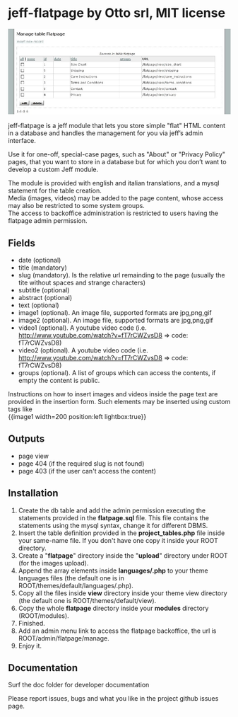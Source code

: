 jeff-flatpage by Otto srl, MIT license
======================================

![Screenshot](http://github.com/otto-torino/jeff-flatpage/raw/master/doc/screenshot_admin_list.jpg)

jeff-flatpage is a jeff module that lets you store simple "flat" HTML content in a database and handles the management for you via jeff’s admin interface.

Use it for one-off, special-case pages, such as "About" or "Privacy Policy" pages, that you want to store in a database but for which you don’t want to develop a custom Jeff module.

The module is provided with english and italian translations, and a mysql statement for the table creation.    
Media (images, videos) may be added to the page content, whose access may also be restricted to some system groups.    
The access to backoffice administration is restricted to users having the flatpage admin permission.

Fields
-------

* date (optional)
* title (mandatory)
* slug (mandatory). Is the relative url remainding to the page (usually the tite without spaces and strange characters)
* subtitle (optional)
* abstract (optional)
* text (optional)
* image1 (optional). An image file, supported formats are jpg,png,gif
* image2 (optional). An image file, supported formats are jpg,png,gif
* video1 (optional). A youtube video code (i.e. http://www.youtube.com/watch?v=fT7rCWZvsD8 => code: fT7rCWZvsD8)
* video2 (optional). A youtube video code (i.e. http://www.youtube.com/watch?v=fT7rCWZvsD8 => code: fT7rCWZvsD8)
* groups (optional). A list of groups which can access the contents, if empty the content is public.

Instructions on how to insert images and videos inside the page text are provided in the insertion form. Such elements may be inserted using custom tags like    
{{image1 width=200 position:left lightbox:true}}

Outputs
--------

* page view
* page 404 (if the required slug is not found)
* page 403 (if the user can't access the content)

Installation
-------------

1. Create the db table and add the admin permission executing the statements provided in the **flatpage.sql** file. This file contains the statements using the mysql  syntax, change it for different DBMS.
2. Insert the table definition provided in the **project_tables.php** file inside your same-name file. If you don't have one copy it inside your ROOT directory.
3. Create a "**flatpage**" directory inside the "**upload**" directory under ROOT (for the images upload).
4. Append the array elements inside **languages/<language>.php** to your theme languages files (the default one is in ROOT/themes/default/languages/<language>.php).
5. Copy all the files inside **view** directory inside your theme view directory (the default one is ROOT/themes/default/view).
6. Copy the whole **flatpage** directory inside your **modules** directory (ROOT/modules).
6. Finished.
7. Add an admin menu link to access the flatpage backoffice, the url is ROOT/admin/flatpage/manage.
8. Enjoy it.

Documentation
-------------

Surf the doc folder for developer documentation

Please report issues, bugs and what you like in the project github issues page.
